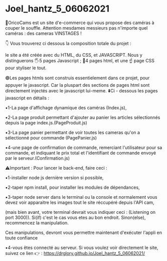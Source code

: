 # Joel_hantz_5_06062021

📸OricoCams est un site d'e-commerce qui vous propose des caméras à couper le souffle. Attention mesdames messieurs pas n'importe quel caméras : des cameras VINSTAGES ! 

👇 Vous trouverez ci dessous la composition totale du projet :

le site a été créée avec du HTML, du CSS, et JAVASCRIPT.
Nous y distinguerons 🖐5 pages Javascript ; 
🖖4 pages html, et une ☝️ page CSS pour styliser le tout.


🟣Les pages htmls sont construis essentielement dans ce projet, pour appuyer le javascript. Car la pluspart des sections de pages html sont directement injectés avec le javascript lui-meme.
⬇️Ci - dessous les pages javascript en détails : 

▪️1-La page d'affichage dynamique des caméras (Index.js),

▪️2-La page produit permettant d'ajouter au panier les articles sélectionnés depuis la page index.js.(PageProduit.js)

▪️3-La page panier permettant de voir toutes les cameras qu'on a sélectionné pour commande (PagePanier.js)

▪️4-une page de confirmation de commande, remerciant l'utilisateur pour sa commande, et indiquant le prix total et l'identifiant de commande envoyé par le serveur.(Confirmation.js)


⚠️Important : Pour lancer le back-end, faire ceci : 

▪️1-installer node js dernière version si possible, 

▪️2-taper npm install, pour installer les modules de dépendances, 

▪️3-taper node server dans le terminal ou la console et normalement vous devez voir apparaitre les images tout le site réccupéré depuis l'API cam,

(mais bien avant, votre terminal devrait vous indiquer ceci : (Listening on port 3000)). Si(if) c'est le cas vous etes au bon endroit. Sinon(else), recommencez la manipulation.

Ces manipulations, devront vous permettre maintenant d'exécuter l'appli en toute confiance 

▪️4-vous êtes connecté au serveur. Si vous voulez voir directement le site, suivez ce lien 👉 : https://drglory.github.io/Joel_hantz_5_06062021/
